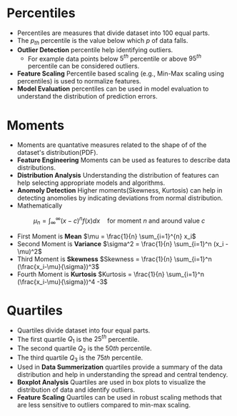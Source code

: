 # Percentiles
- Percentiles are measures that divide dataset into 100 equal parts. 
- The $p_{th}$ percentile is the value below which $p%$ of data falls.
- **Outlier Detection** percentile help identifying outliers. 
  - For example data points below $5^{th}$ percentile or above $95^{th}$ percentile can be considered outliers.
- **Feature Scaling** Percentile based scaling (e.g., Min-Max scaling using percentiles) is used to normalize features.
- **Model Evaluation** percentiles can be used in model evaluation to understand the distribution of prediction errors.

# Moments
- Moments are quantative measures related to the shape of of the dataset's distribution(PDF).
- **Feature Engineering** Moments can be used as features to describe data distributions.
- **Distribution Analysis** Understanding the distribution of features can help selecting appropriate models and algorithms.
- **Anomoly Detection** Higher moments(Skewness, Kurtosis) can help in detecting anomolies by indicating deviations from normal distribution.
- Mathematically

$$
\mu_n = \int_\infty^\infty (x-c)^n f(x) dx  \quad \text{for moment } n \text{ and around value } c
$$

- First Moment is **Mean** $\mu = \frac{1}{n} \sum_{i=1}^{n} x_i$
- Second Moment is **Variance** $\sigma^2 = \frac{1}{n} \sum_{i=1}^n (x_i - \mu)^2$ 
- Third Moment is **Skewness** $Skewness = \frac{1}{n} \sum_{i=1}^n (\frac{x_i-\mu}{\sigma})^3$
- Fourth Moment is **Kurtosis** $Kurtosis = \frac{1}{n} \sum_{i=1}^n (\frac{x_i-\mu}{\sigma})^4 -3$

# Quartiles
- Quartiles divide dataset into four equal parts. 
- The first quartile $Q_1$ is the $25^{th}$ percentile.
- The second quartile $Q_2$ is the $50{th}$ percentile.
- The third quartile $Q_3$ is the $75{th}$ percentile.
- Used in **Data Summerization** quartiles provide a summary  of the data distribution and help in understanding the spread and central tendency.
- **Boxplot Analysis** Quartiles are used in box plots to visualize the distribution of data and identify outliers.
- **Feature Scaling** Quartiles can be used in robust scaling methods that are less sensitive to outliers compared to min-max scaling.
